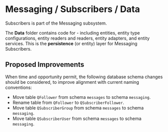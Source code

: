 # Messaging / Subscribers / Data

Subscribers is part of the Messaging subsystem.
  
The **Data** folder contains code for - including entities, entity type configurations, entity readers and readers, entity adapters, and entity services. This is the **persistence** (or entity) layer for Messaging Subscribers.

## Proposed Improvements

When time and opportunity permit, the following database schema changes should be considered, to improve alignment with current naming conventions:

* Move table `QFollower` from schema `messages` to schema `messaging`.
* Rename table from `QFollower` to `QSubscriberFollower`.
* Move table `QSubscriberGroup` from schema `messages` to schema `messaging`.
* Move table `QSubscriberUser` from schema `messages` to schema `messaging`.
